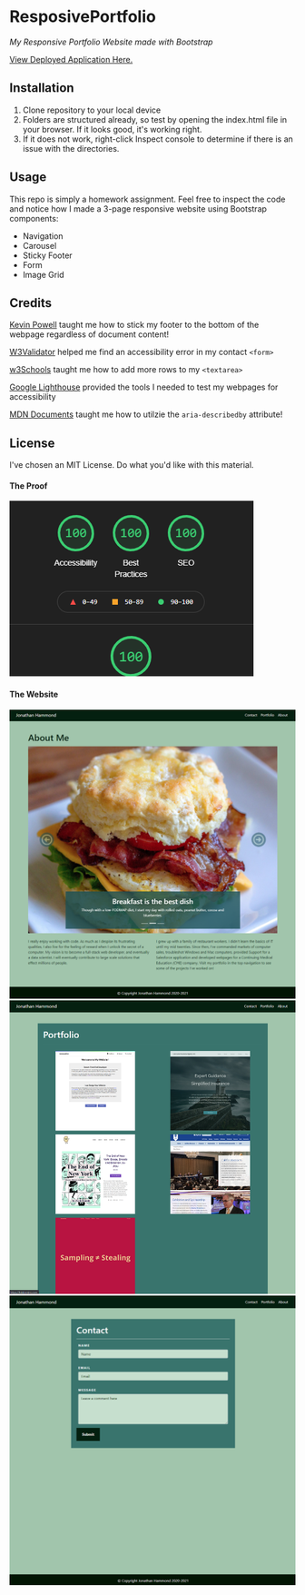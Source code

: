 # ResposivePortfolio
*My Responsive Portfolio Website made with Bootstrap*

[View Deployed Application Here.](https://pythonidaer.github.io/ResposivePortfolio/)

## Installation
1. Clone repository to your local device
2. Folders are structured already, so test by opening the index.html file in your browser. If it looks good, it's working right.
3. If it does not work, right-click Inspect console to determine if there is an issue with the directories.

## Usage
This repo is simply a homework assignment. Feel free to inspect the code and notice how I made a 3-page responsive website using Bootstrap components:
- Navigation
- Carousel
- Sticky Footer
- Form
- Image Grid
  
## Credits
[Kevin Powell](https://www.youtube.com/watch?v=yc2olxLgKLk) taught me how to stick my footer to the bottom of the webpage regardless of document content!

[W3Validator](https://validator.w3.org/) helped me find an accessibility error in my contact `<form>`

[w3Schools](https://www.w3schools.com/tags/att_textarea_cols.asp) taught me how to add more rows to my `<textarea>`

[Google Lighthouse](https://developers.google.com/web/tools/lighthouse#devtools) provided the tools I needed to test my webpages for accessibility

[MDN Documents](https://developer.mozilla.org/en-US/docs/Web/Accessibility/ARIA/ARIA_Techniques/Using_the_aria-describedby_attribute) taught me how to utilzie the `aria-describedby` attribute!
  
## License
I've chosen an MIT License. Do what you'd like with this material.

#### The Proof
![Google Lighthouse Perfect Score](Assets/Images/lighthouse.png)

#### The Website
![About](Assets/Images/about.png)
![Portfolio](Assets/Images/portfolio.png)
![Contact](Assets/Images/contact.png)
